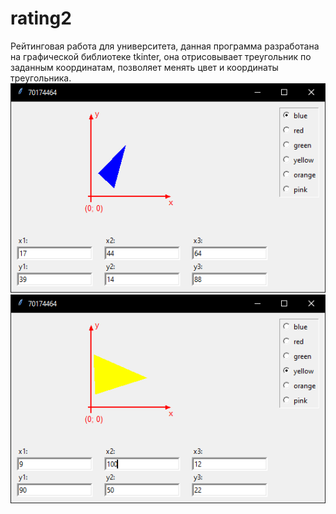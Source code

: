 # rating2
Рейтинговая работа для университета, данная программа разработана на графической библиотеке tkinter, она отрисовывает треугольник по заданным координатам, позволяет менять цвет и координаты треугольника.
![screen1](screen1.PNG)
![screen2](screen2.PNG)
